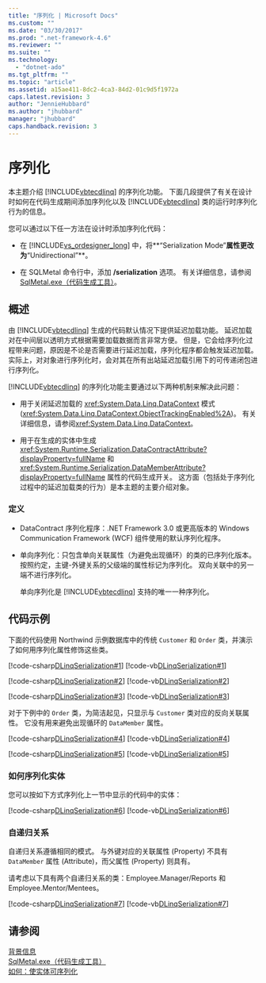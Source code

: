 ```yaml
---
title: "序列化 | Microsoft Docs"
ms.custom: ""
ms.date: "03/30/2017"
ms.prod: ".net-framework-4.6"
ms.reviewer: ""
ms.suite: ""
ms.technology: 
  - "dotnet-ado"
ms.tgt_pltfrm: ""
ms.topic: "article"
ms.assetid: a15ae411-8dc2-4ca3-84d2-01c9d5f1972a
caps.latest.revision: 3
author: "JennieHubbard"
ms.author: "jhubbard"
manager: "jhubbard"
caps.handback.revision: 3
---
```

# 序列化
本主题介绍 [!INCLUDE[vbtecdlinq](../../../../../../includes/vbtecdlinq-md.md)] 的序列化功能。  下面几段提供了有关在设计时如何在代码生成期间添加序列化以及 [!INCLUDE[vbtecdlinq](../../../../../../includes/vbtecdlinq-md.md)] 类的运行时序列化行为的信息。  
  
 您可以通过以下任一方法在设计时添加序列化代码：  
  
-   在 [!INCLUDE[vs_ordesigner_long](../../../../../../includes/vs-ordesigner-long-md.md)] 中，将**“Serialization Mode”**属性更改为**“Unidirectional”**。  
  
-   在 SQLMetal 命令行中，添加 **\/serialization** 选项。  有关详细信息，请参阅[SqlMetal.exe（代码生成工具）](../../../../../../docs/framework/tools/sqlmetal-exe-code-generation-tool.md)。  
  
## 概述  
 由 [!INCLUDE[vbtecdlinq](../../../../../../includes/vbtecdlinq-md.md)] 生成的代码默认情况下提供延迟加载功能。  延迟加载对在中间层以透明方式根据需要加载数据而言非常方便。  但是，它会给序列化过程带来问题，原因是不论是否需要进行延迟加载，序列化程序都会触发延迟加载。  实际上，对对象进行序列化时，会对其在所有出站延迟加载引用下的可传递闭包进行序列化。  
  
 [!INCLUDE[vbtecdlinq](../../../../../../includes/vbtecdlinq-md.md)] 的序列化功能主要通过以下两种机制来解决此问题：  
  
-   用于关闭延迟加载的 <xref:System.Data.Linq.DataContext> 模式 \(<xref:System.Data.Linq.DataContext.ObjectTrackingEnabled%2A>\)。  有关详细信息，请参阅<xref:System.Data.Linq.DataContext>。  
  
-   用于在生成的实体中生成 <xref:System.Runtime.Serialization.DataContractAttribute?displayProperty=fullName> 和 <xref:System.Runtime.Serialization.DataMemberAttribute?displayProperty=fullName> 属性的代码生成开关。  这方面（包括处于序列化过程中的延迟加载类的行为）是本主题的主要介绍对象。  
  
### 定义  
  
-   DataContract 序列化程序：.NET Framework 3.0 或更高版本的 Windows Communication Framework \(WCF\) 组件使用的默认序列化程序。  
  
-   单向序列化：只包含单向关联属性（为避免出现循环）的类的已序列化版本。  按照约定，主键\-外键关系的父级端的属性标记为序列化。  双向关联中的另一端不进行序列化。  
  
     单向序列化是 [!INCLUDE[vbtecdlinq](../../../../../../includes/vbtecdlinq-md.md)] 支持的唯一一种序列化。  
  
## 代码示例  
 下面的代码使用 Northwind 示例数据库中的传统 `Customer` 和 `Order` 类，并演示了如何用序列化属性修饰这些类。  
  
 [!code-csharp[DLinqSerialization#1](../../../../../../samples/snippets/csharp/VS_Snippets_Data/DLinqSerialization/cs/northwind-ser.cs#1)]
 [!code-vb[DLinqSerialization#1](../../../../../../samples/snippets/visualbasic/VS_Snippets_Data/DLinqSerialization/vb/northwind-ser.vb#1)]  
  
 [!code-csharp[DLinqSerialization#2](../../../../../../samples/snippets/csharp/VS_Snippets_Data/DLinqSerialization/cs/northwind-ser.cs#2)]
 [!code-vb[DLinqSerialization#2](../../../../../../samples/snippets/visualbasic/VS_Snippets_Data/DLinqSerialization/vb/northwind-ser.vb#2)]  
  
 [!code-csharp[DLinqSerialization#3](../../../../../../samples/snippets/csharp/VS_Snippets_Data/DLinqSerialization/cs/northwind-ser.cs#3)]
 [!code-vb[DLinqSerialization#3](../../../../../../samples/snippets/visualbasic/VS_Snippets_Data/DLinqSerialization/vb/northwind-ser.vb#3)]  
  
 对于下例中的 `Order` 类，为简洁起见，只显示与 `Customer` 类对应的反向关联属性。  它没有用来避免出现循环的 `DataMember` 属性。  
  
 [!code-csharp[DLinqSerialization#4](../../../../../../samples/snippets/csharp/VS_Snippets_Data/DLinqSerialization/cs/northwind-ser.cs#4)]
 [!code-vb[DLinqSerialization#4](../../../../../../samples/snippets/visualbasic/VS_Snippets_Data/DLinqSerialization/vb/northwind-ser.vb#4)]  
  
 [!code-csharp[DLinqSerialization#5](../../../../../../samples/snippets/csharp/VS_Snippets_Data/DLinqSerialization/cs/northwind-ser.cs#5)]
 [!code-vb[DLinqSerialization#5](../../../../../../samples/snippets/visualbasic/VS_Snippets_Data/DLinqSerialization/vb/northwind-ser.vb#5)]  
  
### 如何序列化实体  
 您可以按如下方式序列化上一节中显示的代码中的实体：  
  
 [!code-csharp[DLinqSerialization#6](../../../../../../samples/snippets/csharp/VS_Snippets_Data/DLinqSerialization/cs/Program.cs#6)]
 [!code-vb[DLinqSerialization#6](../../../../../../samples/snippets/visualbasic/VS_Snippets_Data/DLinqSerialization/vb/Module1.vb#6)]  
  
### 自递归关系  
 自递归关系遵循相同的模式。  与外键对应的关联属性 \(Property\) 不具有 `DataMember` 属性 \(Attribute\)，而父属性 \(Property\) 则具有。  
  
 请考虑以下具有两个自递归关系的类：Employee.Manager\/Reports 和 Employee.Mentor\/Mentees。  
  
 [!code-csharp[DLinqSerialization#7](../../../../../../samples/snippets/csharp/VS_Snippets_Data/DLinqSerialization/cs/northwind-ser.cs#7)]
 [!code-vb[DLinqSerialization#7](../../../../../../samples/snippets/visualbasic/VS_Snippets_Data/DLinqSerialization/vb/northwind-ser.vb#7)]  
  
## 请参阅  
 [背景信息](../../../../../../docs/framework/data/adonet/sql/linq/background-information.md)   
 [SqlMetal.exe（代码生成工具）](../../../../../../docs/framework/tools/sqlmetal-exe-code-generation-tool.md)   
 [如何：使实体可序列化](../../../../../../docs/framework/data/adonet/sql/linq/how-to-make-entities-serializable.md)
